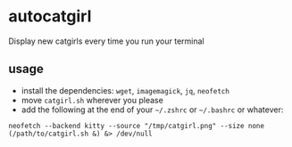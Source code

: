 # autocatgirl

Display new catgirls every time you run your terminal

## usage

- install the dependencies: `wget`, `imagemagick`, `jq`, `neofetch`
- move `catgirl.sh` wherever you please
- add the following at the end of your `~/.zshrc` or `~/.bashrc` or whatever:

```
neofetch --backend kitty --source "/tmp/catgirl.png" --size none
(/path/to/catgirl.sh &) &> /dev/null
```
